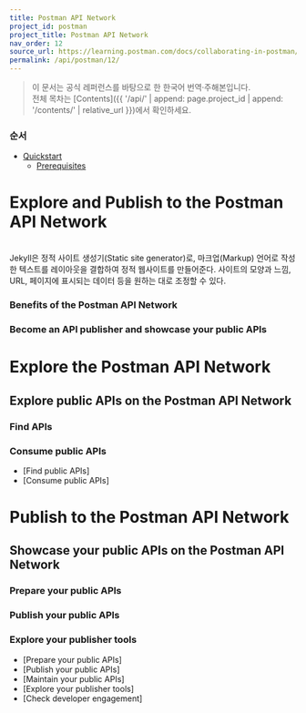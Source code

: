 ```yaml
---
title: Postman API Network
project_id: postman
project_title: Postman API Network
nav_order: 12
source_url: https://learning.postman.com/docs/collaborating-in-postman/public-api-network/public-api-network-overview/
permalink: /api/postman/12/
---
```


> 이 문서는 공식 레퍼런스를 바탕으로 한 한국어 번역·주해본입니다.  
> 전체 목차는 [Contents]({{ '/api/' | append: page.project_id | append: '/contents/' | relative_url }})에서 확인하세요.


### 순서

- [Quickstart](#quickstart)
  - [Prerequisites](#prerequisites)


# Explore and Publish to the Postman API Network
<br>
Jekyll은 정적 사이트 생성기(Static site generator)로, 마크업(Markup) 언어로 작성한 텍스트를 레이아웃을 결합하여 정적 웹사이트를 만들어준다. 사이트의 모양과 느낌, URL, 페이지에 표시되는 데이터 등을 원하는 대로 조정할 수 있다.

### Benefits of the Postman API Network
### Become an API publisher and showcase your public APIs


# Explore the Postman API Network

## Explore public APIs on the Postman API Network

### Find APIs
### Consume public APIs

- [Find public APIs]
- [Consume public APIs]


# Publish to the Postman API Network

## Showcase your public APIs on the Postman API Network

### Prepare your public APIs
### Publish your public APIs
### Explore your publisher tools

- [Prepare your public APIs]
- [Publish your public APIs]
- [Maintain your public APIs]
- [Explore your publisher tools]
- [Check developer engagement]
